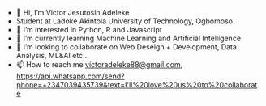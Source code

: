 - 👋 Hi, I’m Victor Jesutosin Adeleke
- Student at Ladoke Akintola University of Technology, Ogbomoso.
- 👀 I’m interested in Python, R and Javascript
- 🌱 I’m currently learning Machine Learning and Artificial Intelligence
- 💞️ I’m looking to collaborate on Web Deseign + Development, Data Analysis, ML&AI etc.. 
- 📫 How to reach me victoradeleke88@gmail.com, https://api.whatsapp.com/send?phone=+2347039435739&text=I'll%20love%20us%20to%20collaborate

<!---
Victoradeleke88/Victoradeleke88 is a ✨ special ✨ repository because its `README.md` (this file) appears on your GitHub profile.
You can click the Preview link to take a look at your changes.
--->
